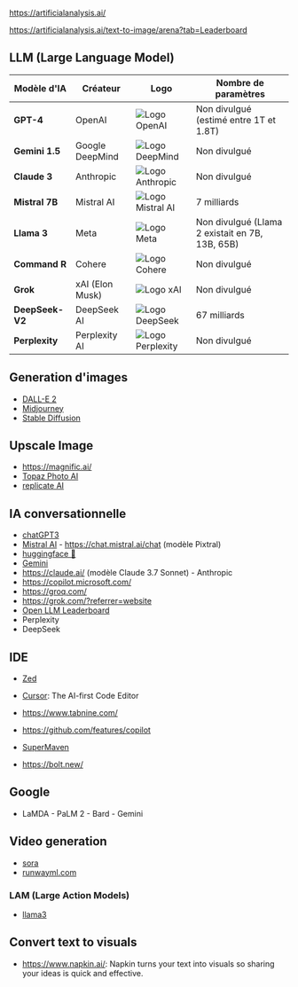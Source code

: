 https://artificialanalysis.ai/

https://artificialanalysis.ai/text-to-image/arena?tab=Leaderboard

##  LLM (Large Language Model)

| **Modèle d'IA**  | **Créateur**       | **Logo** | **Nombre de paramètres** |
|------------------|-------------------|----------|--------------------------|
| **GPT-4**       | OpenAI             | ![Logo OpenAI](https://upload.wikimedia.org/wikipedia/commons/4/4d/OpenAI_Logo.svg) | Non divulgué (estimé entre 1T et 1.8T) |
| **Gemini 1.5**  | Google DeepMind    | ![Logo DeepMind](https://upload.wikimedia.org/wikipedia/commons/thumb/5/5e/DeepMind_Logo.png/220px-DeepMind_Logo.png) | Non divulgué |
| **Claude 3**    | Anthropic          | ![Logo Anthropic](https://upload.wikimedia.org/wikipedia/commons/thumb/2/23/Anthropic_logo.svg/220px-Anthropic_logo.svg.png) | Non divulgué |
| **Mistral 7B**  | Mistral AI         | ![Logo Mistral AI](https://www.mistral.ai/favicon.svg) | 7 milliards |
| **Llama 3**     | Meta               | ![Logo Meta](https://upload.wikimedia.org/wikipedia/commons/thumb/2/20/Meta_Platforms_Inc._logo.svg/220px-Meta_Platforms_Inc._logo.svg.png) | Non divulgué (Llama 2 existait en 7B, 13B, 65B) |
| **Command R**   | Cohere             | ![Logo Cohere](https://upload.wikimedia.org/wikipedia/commons/thumb/e/e3/Cohere_logo.svg/220px-Cohere_logo.svg.png) | Non divulgué |
| **Grok**        | xAI (Elon Musk)    | ![Logo xAI](https://upload.wikimedia.org/wikipedia/commons/thumb/4/42/XAI_Logo.svg/220px-XAI_Logo.svg.png) | Non divulgué |
| **DeepSeek-V2** | DeepSeek AI        | ![Logo DeepSeek](https://www.deepseek.com/favicon.ico) | 67 milliards |
| **Perplexity**  | Perplexity AI      | ![Logo Perplexity](https://upload.wikimedia.org/wikipedia/commons/thumb/3/3c/Perplexity_AI_logo.svg/220px-Perplexity_AI_logo.svg.png) | Non divulgué |

## Generation d'images

- [DALL-E 2](https://labs.openai.com/)
- [Midjourney](https://www.midjourney.com/home/?callbackUrl=%2Fapp%2F)
- [Stable Diffusion](https://stablediffusionweb.com/#demo)

## Upscale Image

- https://magnific.ai/
- [Topaz Photo AI](https://www.topazlabs.com/)
- [replicate AI](https://replicate.com/)

## IA conversationnelle

- [chatGPT3](https://chat.openai.com/chat)
- [Mistral AI](https://mistral.ai/fr/) - https://chat.mistral.ai/chat (modèle Pixtral)
- [huggingface 🤗](https://huggingface.co/chat/)
- [Gemini](https://gemini.google.com/app)
- https://claude.ai/ (modèle Claude 3.7 Sonnet) - Anthropic
- https://copilot.microsoft.com/
- https://groq.com/
- https://grok.com/?referrer=website
- [Open LLM Leaderboard](https://huggingface.co/spaces/HuggingFaceH4/open_llm_leaderboard)
- Perplexity
- DeepSeek

## IDE

- [Zed](https://zed.dev/)
- [Cursor](https://cursor.sh/): The AI-first Code Editor

- https://www.tabnine.com/
- https://github.com/features/copilot
- [SuperMaven](https://supermaven.com/)
- https://bolt.new/

## Google

- LaMDA - PaLM 2 - Bard - Gemini

## Video generation

- [sora](https://openai.com/sora)
- [runwayml.com](https://runwayml.com/)

### LAM (Large Action Models)

- [llama3](https://github.com/meta-llama/llama3)

## Convert text to visuals

- https://www.napkin.ai/: Napkin turns your text into visuals so sharing your ideas is quick and effective.


